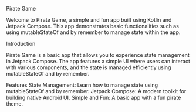Pirate Game

Welcome to Pirate Game, a simple and fun app built using Kotlin and Jetpack Compose. This app demonstrates basic functionalities such as using mutableStateOf and by remember to manage state within the app.

Introduction

Pirate Game is a basic app that allows you to experience state management in Jetpack Compose. The app features a simple UI where users can interact with various components, and the state is managed efficiently using mutableStateOf and by remember.

Features
State Management: Learn how to manage state using mutableStateOf and by remember.
Jetpack Compose: A modern toolkit for building native Android UI.
Simple and Fun: A basic app with a fun pirate theme.
